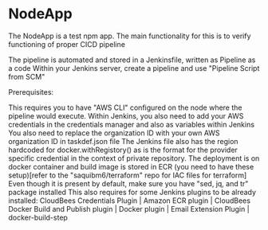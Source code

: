 # NodeApp

The NodeApp is a test npm app. The main functionality for this is to verify functioning of proper CICD pipeline

The pipeline is automated and stored in a Jenkinsfile, written as Pipeline as a code
Within your Jenkins server, create a pipeline and use "Pipeline Script from SCM"

Prerequisites:

This requires you to have "AWS CLI" configured on the node where the pipeline would execute.
Within Jenkins, you also need to add your AWS credentials in the credentials manager and also as variables within Jenkins
You also need to replace the organization ID with your own AWS organization ID in taskdef.json file
The Jenkins file also has the region hardcoded for docker.withRegistory() as is the format for the provider specific credential in the context of private repository.
The deployment is on docker container and build image is stored in ECR (you need to have these setup)[refer to the "saquibm6/terraform" repo for IAC files for terraform]
Even though it is present by default, make sure you have "sed, jq, and tr" package installed
This also requires for some Jenkins plugins to be already installed: CloudBees Credentials Plugin	|	Amazon ECR plugin | CloudBees Docker Build and Publish plugin |	Docker plugin | Email Extension Plugin | docker-build-step
